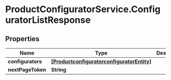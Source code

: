 # ProductConfiguratorService.ConfiguratorListResponse

## Properties

Name | Type | Description | Notes
------------ | ------------- | ------------- | -------------
**configurators** | [**[ProductconfiguratorconfiguratorEntity]**](ProductconfiguratorconfiguratorEntity.md) |  | [optional] 
**nextPageToken** | **String** |  | [optional] 


